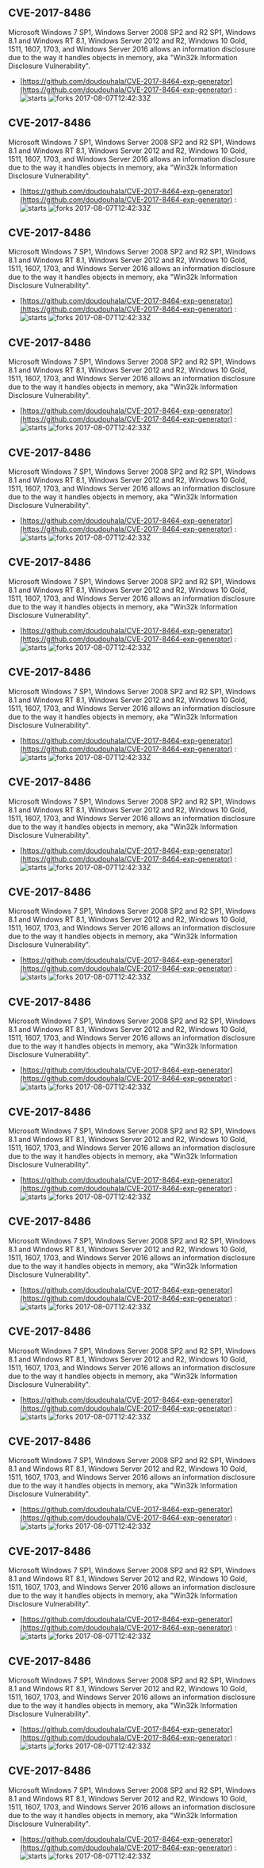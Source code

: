 ## CVE-2017-8486
 Microsoft Windows 7 SP1, Windows Server 2008 SP2 and R2 SP1, Windows 8.1 and Windows RT 8.1, Windows Server 2012 and R2, Windows 10 Gold, 1511, 1607, 1703, and Windows Server 2016 allows an information disclosure due to the way it handles objects in memory, aka "Win32k Information Disclosure Vulnerability".

- [https://github.com/doudouhala/CVE-2017-8464-exp-generator](https://github.com/doudouhala/CVE-2017-8464-exp-generator) :  
![starts](https://img.shields.io/github/stars/doudouhala/CVE-2017-8464-exp-generator.svg) 
![forks](https://img.shields.io/github/forks/doudouhala/CVE-2017-8464-exp-generator.svg) 
2017-08-07T12:42:33Z

## CVE-2017-8486
 Microsoft Windows 7 SP1, Windows Server 2008 SP2 and R2 SP1, Windows 8.1 and Windows RT 8.1, Windows Server 2012 and R2, Windows 10 Gold, 1511, 1607, 1703, and Windows Server 2016 allows an information disclosure due to the way it handles objects in memory, aka "Win32k Information Disclosure Vulnerability".

- [https://github.com/doudouhala/CVE-2017-8464-exp-generator](https://github.com/doudouhala/CVE-2017-8464-exp-generator) :  
![starts](https://img.shields.io/github/stars/doudouhala/CVE-2017-8464-exp-generator.svg) 
![forks](https://img.shields.io/github/forks/doudouhala/CVE-2017-8464-exp-generator.svg) 
2017-08-07T12:42:33Z

## CVE-2017-8486
 Microsoft Windows 7 SP1, Windows Server 2008 SP2 and R2 SP1, Windows 8.1 and Windows RT 8.1, Windows Server 2012 and R2, Windows 10 Gold, 1511, 1607, 1703, and Windows Server 2016 allows an information disclosure due to the way it handles objects in memory, aka "Win32k Information Disclosure Vulnerability".

- [https://github.com/doudouhala/CVE-2017-8464-exp-generator](https://github.com/doudouhala/CVE-2017-8464-exp-generator) :  
![starts](https://img.shields.io/github/stars/doudouhala/CVE-2017-8464-exp-generator.svg) 
![forks](https://img.shields.io/github/forks/doudouhala/CVE-2017-8464-exp-generator.svg) 
2017-08-07T12:42:33Z

## CVE-2017-8486
 Microsoft Windows 7 SP1, Windows Server 2008 SP2 and R2 SP1, Windows 8.1 and Windows RT 8.1, Windows Server 2012 and R2, Windows 10 Gold, 1511, 1607, 1703, and Windows Server 2016 allows an information disclosure due to the way it handles objects in memory, aka "Win32k Information Disclosure Vulnerability".

- [https://github.com/doudouhala/CVE-2017-8464-exp-generator](https://github.com/doudouhala/CVE-2017-8464-exp-generator) :  
![starts](https://img.shields.io/github/stars/doudouhala/CVE-2017-8464-exp-generator.svg) 
![forks](https://img.shields.io/github/forks/doudouhala/CVE-2017-8464-exp-generator.svg) 
2017-08-07T12:42:33Z

## CVE-2017-8486
 Microsoft Windows 7 SP1, Windows Server 2008 SP2 and R2 SP1, Windows 8.1 and Windows RT 8.1, Windows Server 2012 and R2, Windows 10 Gold, 1511, 1607, 1703, and Windows Server 2016 allows an information disclosure due to the way it handles objects in memory, aka "Win32k Information Disclosure Vulnerability".

- [https://github.com/doudouhala/CVE-2017-8464-exp-generator](https://github.com/doudouhala/CVE-2017-8464-exp-generator) :  
![starts](https://img.shields.io/github/stars/doudouhala/CVE-2017-8464-exp-generator.svg) 
![forks](https://img.shields.io/github/forks/doudouhala/CVE-2017-8464-exp-generator.svg) 
2017-08-07T12:42:33Z

## CVE-2017-8486
 Microsoft Windows 7 SP1, Windows Server 2008 SP2 and R2 SP1, Windows 8.1 and Windows RT 8.1, Windows Server 2012 and R2, Windows 10 Gold, 1511, 1607, 1703, and Windows Server 2016 allows an information disclosure due to the way it handles objects in memory, aka "Win32k Information Disclosure Vulnerability".

- [https://github.com/doudouhala/CVE-2017-8464-exp-generator](https://github.com/doudouhala/CVE-2017-8464-exp-generator) :  
![starts](https://img.shields.io/github/stars/doudouhala/CVE-2017-8464-exp-generator.svg) 
![forks](https://img.shields.io/github/forks/doudouhala/CVE-2017-8464-exp-generator.svg) 
2017-08-07T12:42:33Z

## CVE-2017-8486
 Microsoft Windows 7 SP1, Windows Server 2008 SP2 and R2 SP1, Windows 8.1 and Windows RT 8.1, Windows Server 2012 and R2, Windows 10 Gold, 1511, 1607, 1703, and Windows Server 2016 allows an information disclosure due to the way it handles objects in memory, aka "Win32k Information Disclosure Vulnerability".

- [https://github.com/doudouhala/CVE-2017-8464-exp-generator](https://github.com/doudouhala/CVE-2017-8464-exp-generator) :  
![starts](https://img.shields.io/github/stars/doudouhala/CVE-2017-8464-exp-generator.svg) 
![forks](https://img.shields.io/github/forks/doudouhala/CVE-2017-8464-exp-generator.svg) 
2017-08-07T12:42:33Z

## CVE-2017-8486
 Microsoft Windows 7 SP1, Windows Server 2008 SP2 and R2 SP1, Windows 8.1 and Windows RT 8.1, Windows Server 2012 and R2, Windows 10 Gold, 1511, 1607, 1703, and Windows Server 2016 allows an information disclosure due to the way it handles objects in memory, aka "Win32k Information Disclosure Vulnerability".

- [https://github.com/doudouhala/CVE-2017-8464-exp-generator](https://github.com/doudouhala/CVE-2017-8464-exp-generator) :  
![starts](https://img.shields.io/github/stars/doudouhala/CVE-2017-8464-exp-generator.svg) 
![forks](https://img.shields.io/github/forks/doudouhala/CVE-2017-8464-exp-generator.svg) 
2017-08-07T12:42:33Z

## CVE-2017-8486
 Microsoft Windows 7 SP1, Windows Server 2008 SP2 and R2 SP1, Windows 8.1 and Windows RT 8.1, Windows Server 2012 and R2, Windows 10 Gold, 1511, 1607, 1703, and Windows Server 2016 allows an information disclosure due to the way it handles objects in memory, aka "Win32k Information Disclosure Vulnerability".

- [https://github.com/doudouhala/CVE-2017-8464-exp-generator](https://github.com/doudouhala/CVE-2017-8464-exp-generator) :  
![starts](https://img.shields.io/github/stars/doudouhala/CVE-2017-8464-exp-generator.svg) 
![forks](https://img.shields.io/github/forks/doudouhala/CVE-2017-8464-exp-generator.svg) 
2017-08-07T12:42:33Z

## CVE-2017-8486
 Microsoft Windows 7 SP1, Windows Server 2008 SP2 and R2 SP1, Windows 8.1 and Windows RT 8.1, Windows Server 2012 and R2, Windows 10 Gold, 1511, 1607, 1703, and Windows Server 2016 allows an information disclosure due to the way it handles objects in memory, aka "Win32k Information Disclosure Vulnerability".

- [https://github.com/doudouhala/CVE-2017-8464-exp-generator](https://github.com/doudouhala/CVE-2017-8464-exp-generator) :  
![starts](https://img.shields.io/github/stars/doudouhala/CVE-2017-8464-exp-generator.svg) 
![forks](https://img.shields.io/github/forks/doudouhala/CVE-2017-8464-exp-generator.svg) 
2017-08-07T12:42:33Z

## CVE-2017-8486
 Microsoft Windows 7 SP1, Windows Server 2008 SP2 and R2 SP1, Windows 8.1 and Windows RT 8.1, Windows Server 2012 and R2, Windows 10 Gold, 1511, 1607, 1703, and Windows Server 2016 allows an information disclosure due to the way it handles objects in memory, aka "Win32k Information Disclosure Vulnerability".

- [https://github.com/doudouhala/CVE-2017-8464-exp-generator](https://github.com/doudouhala/CVE-2017-8464-exp-generator) :  
![starts](https://img.shields.io/github/stars/doudouhala/CVE-2017-8464-exp-generator.svg) 
![forks](https://img.shields.io/github/forks/doudouhala/CVE-2017-8464-exp-generator.svg) 
2017-08-07T12:42:33Z

## CVE-2017-8486
 Microsoft Windows 7 SP1, Windows Server 2008 SP2 and R2 SP1, Windows 8.1 and Windows RT 8.1, Windows Server 2012 and R2, Windows 10 Gold, 1511, 1607, 1703, and Windows Server 2016 allows an information disclosure due to the way it handles objects in memory, aka "Win32k Information Disclosure Vulnerability".

- [https://github.com/doudouhala/CVE-2017-8464-exp-generator](https://github.com/doudouhala/CVE-2017-8464-exp-generator) :  
![starts](https://img.shields.io/github/stars/doudouhala/CVE-2017-8464-exp-generator.svg) 
![forks](https://img.shields.io/github/forks/doudouhala/CVE-2017-8464-exp-generator.svg) 
2017-08-07T12:42:33Z

## CVE-2017-8486
 Microsoft Windows 7 SP1, Windows Server 2008 SP2 and R2 SP1, Windows 8.1 and Windows RT 8.1, Windows Server 2012 and R2, Windows 10 Gold, 1511, 1607, 1703, and Windows Server 2016 allows an information disclosure due to the way it handles objects in memory, aka "Win32k Information Disclosure Vulnerability".

- [https://github.com/doudouhala/CVE-2017-8464-exp-generator](https://github.com/doudouhala/CVE-2017-8464-exp-generator) :  
![starts](https://img.shields.io/github/stars/doudouhala/CVE-2017-8464-exp-generator.svg) 
![forks](https://img.shields.io/github/forks/doudouhala/CVE-2017-8464-exp-generator.svg) 
2017-08-07T12:42:33Z

## CVE-2017-8486
 Microsoft Windows 7 SP1, Windows Server 2008 SP2 and R2 SP1, Windows 8.1 and Windows RT 8.1, Windows Server 2012 and R2, Windows 10 Gold, 1511, 1607, 1703, and Windows Server 2016 allows an information disclosure due to the way it handles objects in memory, aka "Win32k Information Disclosure Vulnerability".

- [https://github.com/doudouhala/CVE-2017-8464-exp-generator](https://github.com/doudouhala/CVE-2017-8464-exp-generator) :  
![starts](https://img.shields.io/github/stars/doudouhala/CVE-2017-8464-exp-generator.svg) 
![forks](https://img.shields.io/github/forks/doudouhala/CVE-2017-8464-exp-generator.svg) 
2017-08-07T12:42:33Z

## CVE-2017-8486
 Microsoft Windows 7 SP1, Windows Server 2008 SP2 and R2 SP1, Windows 8.1 and Windows RT 8.1, Windows Server 2012 and R2, Windows 10 Gold, 1511, 1607, 1703, and Windows Server 2016 allows an information disclosure due to the way it handles objects in memory, aka "Win32k Information Disclosure Vulnerability".

- [https://github.com/doudouhala/CVE-2017-8464-exp-generator](https://github.com/doudouhala/CVE-2017-8464-exp-generator) :  
![starts](https://img.shields.io/github/stars/doudouhala/CVE-2017-8464-exp-generator.svg) 
![forks](https://img.shields.io/github/forks/doudouhala/CVE-2017-8464-exp-generator.svg) 
2017-08-07T12:42:33Z

## CVE-2017-8486
 Microsoft Windows 7 SP1, Windows Server 2008 SP2 and R2 SP1, Windows 8.1 and Windows RT 8.1, Windows Server 2012 and R2, Windows 10 Gold, 1511, 1607, 1703, and Windows Server 2016 allows an information disclosure due to the way it handles objects in memory, aka "Win32k Information Disclosure Vulnerability".

- [https://github.com/doudouhala/CVE-2017-8464-exp-generator](https://github.com/doudouhala/CVE-2017-8464-exp-generator) :  
![starts](https://img.shields.io/github/stars/doudouhala/CVE-2017-8464-exp-generator.svg) 
![forks](https://img.shields.io/github/forks/doudouhala/CVE-2017-8464-exp-generator.svg) 
2017-08-07T12:42:33Z

## CVE-2017-8486
 Microsoft Windows 7 SP1, Windows Server 2008 SP2 and R2 SP1, Windows 8.1 and Windows RT 8.1, Windows Server 2012 and R2, Windows 10 Gold, 1511, 1607, 1703, and Windows Server 2016 allows an information disclosure due to the way it handles objects in memory, aka "Win32k Information Disclosure Vulnerability".

- [https://github.com/doudouhala/CVE-2017-8464-exp-generator](https://github.com/doudouhala/CVE-2017-8464-exp-generator) :  
![starts](https://img.shields.io/github/stars/doudouhala/CVE-2017-8464-exp-generator.svg) 
![forks](https://img.shields.io/github/forks/doudouhala/CVE-2017-8464-exp-generator.svg) 
2017-08-07T12:42:33Z

